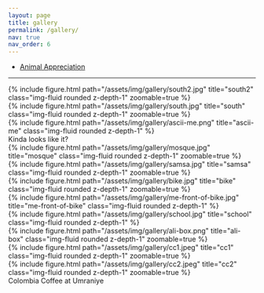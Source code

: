 ```yaml
---
layout: page
title: gallery
permalink: /gallery/
nav: true
nav_order: 6
---
```


- [Animal Appreciation](/gallery/animal-appreciation)

---

<div class="row">
    <div class="col-sm-5 mt-3 mt-md-0">
        {% include figure.html path="/assets/img/gallery/south2.jpg" title="south2" class="img-fluid rounded z-depth-1" zoomable=true %}
    </div>
    <div class="col-sm mt-3 mt-md-0">
        {% include figure.html path="/assets/img/gallery/south.jpg" title="south" class="img-fluid rounded z-depth-1" zoomable=true %}
    </div>
</div>

<div class="row justify-content-center">
    <div class="col-sm mt-3 mt-md-0">
        {% include figure.html path="/assets/img/gallery/ascii-me.png" title="ascii-me" class="img-fluid rounded z-depth-1" %}
        <div class="caption">
            Kinda looks like it?
        </div>
    </div>
    <div class="col-sm mt-3 mt-md-0">
        {% include figure.html path="/assets/img/gallery/mosque.jpg" title="mosque" class="img-fluid rounded z-depth-1" zoomable=true %}
    </div>
    <div class="col-sm mt-3 mt-md-0">
        {% include figure.html path="/assets/img/gallery/samsa.jpg" title="samsa" class="img-fluid rounded z-depth-1" zoomable=true %}
    </div>
</div>

<div class="row">
    <div class="col-sm mt-3 mt-md-0">
        {% include figure.html path="/assets/img/gallery/bike.jpg" title="bike" class="img-fluid rounded z-depth-1" zoomable=true %}
    </div>
</div>

<div class="row mt-3">
    <div class="col-sm mt-3 mt-md-0">
        {% include figure.html path="/assets/img/gallery/me-front-of-bike.jpg" title="me-front-of-bike" class="img-fluid rounded z-depth-1" %}
    </div>
    <div class="col-sm-5 mt-3 mt-md-0">
        {% include figure.html path="/assets/img/gallery/school.jpg" title="school" class="img-fluid rounded z-depth-1" %}
    </div>
</div>

<div class="row">
    <div class="col-sm-8 mt-3 mt-md-0">
        {% include figure.html path="/assets/img/gallery/ali-box.png" title="ali-box" class="img-fluid rounded z-depth-1" zoomable=true %}
    </div>
</div>

<div class="row mt-3">
    <div class="col-sm mt-3 mt-md-0">
        {% include figure.html path="/assets/img/gallery/cc1.jpeg" title="cc1" class="img-fluid rounded z-depth-1" zoomable=true %}
    </div>
    <div class="col-sm mt-3 mt-md-0">
        {% include figure.html path="/assets/img/gallery/cc2.jpeg" title="cc2" class="img-fluid rounded z-depth-1" zoomable=true %}
    </div>
</div>
<div class="caption">
    Colombia Coffee at Umraniye
</div>
